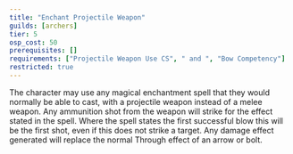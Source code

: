 ```yaml
---
title: "Enchant Projectile Weapon"
guilds: [archers]
tier: 5
osp_cost: 50
prerequisites: []
requirements: ["Projectile Weapon Use CS", " and ", "Bow Competency"]
restricted: true
---
```

The character may use any magical enchantment spell that they would normally be able to cast, with a projectile weapon instead of a melee weapon. Any ammunition shot from the weapon will strike for the effect stated in the spell. Where the spell states the first successful blow this will be the first shot, even if this does not strike a target. Any damage effect generated will replace the normal Through effect of an arrow or bolt.